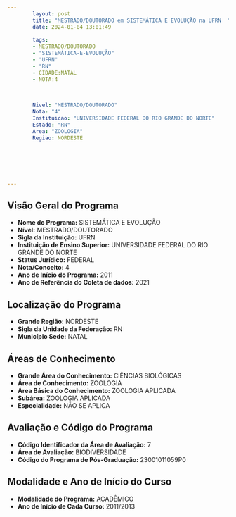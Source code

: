 ```yaml
---
        layout: post
        title: "MESTRADO/DOUTORADO em SISTEMÁTICA E EVOLUÇÃO na UFRN  "
        date: 2024-01-04 13:01:49
     
        tags:
        - MESTRADO/DOUTORADO
        - "SISTEMÁTICA-E-EVOLUÇÃO"
        - "UFRN"
        - "RN"
        - CIDADE:NATAL
        - NOTA:4
        
       

        Nivel: "MESTRADO/DOUTORADO"
        Nota: "4"
        Instituicao: "UNIVERSIDADE FEDERAL DO RIO GRANDE DO NORTE"
        Estado: "RN"
        Area: "ZOOLOGIA"
        Regiao: NORDESTE
        
        
        
        
        
        
---
```

## Visão Geral do Programa
- **Nome do Programa:** SISTEMÁTICA E EVOLUÇÃO
- **Nível:** MESTRADO/DOUTORADO
- **Sigla da Instituição:** UFRN
- **Instituição de Ensino Superior:** UNIVERSIDADE FEDERAL DO RIO GRANDE DO NORTE
- **Status Jurídico:** FEDERAL
- **Nota/Conceito:** 4
- **Ano de Início do Programa:** 2011
- **Ano de Referência do Coleta de dados:** 2021

## Localização do Programa
- **Grande Região:** NORDESTE
- **Sigla da Unidade da Federação:** RN
- **Município Sede:** NATAL

## Áreas de Conhecimento
- **Grande Área do Conhecimento:** CIÊNCIAS BIOLÓGICAS
- **Área de Conhecimento:** ZOOLOGIA
- **Área Básica do Conhecimento:** ZOOLOGIA APLICADA
- **Subárea:** ZOOLOGIA APLICADA
- **Especialidade:** NÃO SE APLICA

## Avaliação e Código do Programa
- **Código Identificador da Área de Avaliação:** 7
- **Área de Avaliação:** BIODIVERSIDADE
- **Código do Programa de Pós-Graduação:** 23001011059P0


## Modalidade e Ano de Início do Curso
- **Modalidade do Programa:** ACADÊMICO
- **Ano de Início de Cada Curso:** 2011/2013
